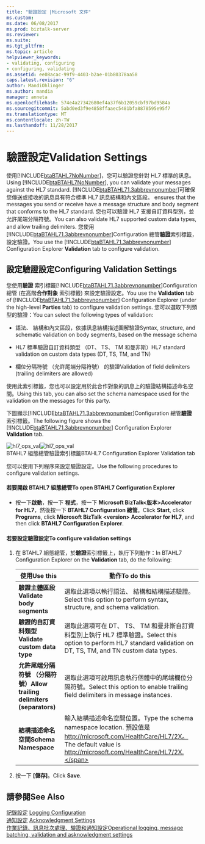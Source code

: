 ```yaml
---
title: "驗證設定 |Microsoft 文件"
ms.custom: 
ms.date: 06/08/2017
ms.prod: biztalk-server
ms.reviewer: 
ms.suite: 
ms.tgt_pltfrm: 
ms.topic: article
helpviewer_keywords:
- validating, configuring
- configuring, validating
ms.assetid: ee08acac-99f9-4403-b2ae-01b80378aa58
caps.latest.revision: "6"
author: MandiOhlinger
ms.author: mandia
manager: anneta
ms.openlocfilehash: 574e4a27342680ef4a37f6b12059cbf97bd9584a
ms.sourcegitcommit: 5abd0ed3f9e4858ffaaec5481bfa8878595e95f7
ms.translationtype: MT
ms.contentlocale: zh-TW
ms.lasthandoff: 11/28/2017
---
```

# <a name="validation-settings"></a><span data-ttu-id="bead0-102">驗證設定</span><span class="sxs-lookup"><span data-stu-id="bead0-102">Validation Settings</span></span>
<span data-ttu-id="bead0-103">使用[!INCLUDE[btaBTAHL7NoNumber](../../includes/btabtahl7nonumber-md.md)]，您可以驗證您針對 HL7 標準的訊息。</span><span class="sxs-lookup"><span data-stu-id="bead0-103">Using [!INCLUDE[btaBTAHL7NoNumber](../../includes/btabtahl7nonumber-md.md)], you can validate your messages against the HL7 standard.</span></span> [!INCLUDE[btaBTAHL71.3abbrevnonumber](../../includes/btabtahl71-3abbrevnonumber-md.md)]<span data-ttu-id="bead0-104">可確保您傳送或接收的訊息具有符合標準 HL7 訊息結構和內文區段。</span><span class="sxs-lookup"><span data-stu-id="bead0-104"> ensures that the messages you send or receive have a message structure and body segment that conforms to the HL7 standard.</span></span> <span data-ttu-id="bead0-105">您也可以驗證 HL7 支援自訂資料型別，並允許尾端分隔符號。</span><span class="sxs-lookup"><span data-stu-id="bead0-105">You can also validate HL7 supported custom data types, and allow trailing delimiters.</span></span> <span data-ttu-id="bead0-106">您使用[!INCLUDE[btaBTAHL71.3abbrevnonumber](../../includes/btabtahl71-3abbrevnonumber-md.md)]Configuration 總管**驗證**索引標籤，設定驗證。</span><span class="sxs-lookup"><span data-stu-id="bead0-106">You use the [!INCLUDE[btaBTAHL71.3abbrevnonumber](../../includes/btabtahl71-3abbrevnonumber-md.md)] Configuration Explorer **Validation** tab to configure validation.</span></span>  
  
## <a name="configuring-validation-settings"></a><span data-ttu-id="bead0-107">設定驗證設定</span><span class="sxs-lookup"><span data-stu-id="bead0-107">Configuring Validation Settings</span></span>  
 <span data-ttu-id="bead0-108">您使用**驗證** 索引標籤[!INCLUDE[btaBTAHL71.3abbrevnonumber](../../includes/btabtahl71-3abbrevnonumber-md.md)]Configuration 總管 (在高階**合作對象** 索引標籤) 來設定驗證設定。</span><span class="sxs-lookup"><span data-stu-id="bead0-108">You use the **Validation** tab of [!INCLUDE[btaBTAHL71.3abbrevnonumber](../../includes/btabtahl71-3abbrevnonumber-md.md)] Configuration Explorer (under the high-level **Parties** tab) to configure validation settings.</span></span> <span data-ttu-id="bead0-109">您可以選取下列類型的驗證：</span><span class="sxs-lookup"><span data-stu-id="bead0-109">You can select the following types of validation:</span></span>  
  
-   <span data-ttu-id="bead0-110">語法、 結構和內文區段，依據訊息結構描述圖解驗證</span><span class="sxs-lookup"><span data-stu-id="bead0-110">Syntax, structure, and schematic validation on body segments, based on the message schema</span></span>  
  
-   <span data-ttu-id="bead0-111">HL7 標準驗證自訂資料類型 （DT、 TS、 TM 和曼非斯）</span><span class="sxs-lookup"><span data-stu-id="bead0-111">HL7 standard validation on custom data types (DT, TS, TM, and TN)</span></span>  
  
-   <span data-ttu-id="bead0-112">欄位分隔符號 （允許尾端分隔符號） 的驗證</span><span class="sxs-lookup"><span data-stu-id="bead0-112">Validation of field delimiters (trailing delimiters are allowed)</span></span>  
  
 <span data-ttu-id="bead0-113">使用此索引標籤，您也可以設定用於此合作對象的訊息上的驗證結構描述命名空間。</span><span class="sxs-lookup"><span data-stu-id="bead0-113">Using this tab, you can also set the schema namespace used for the validation on the messages for this party.</span></span>  
  
 <span data-ttu-id="bead0-114">下圖顯示[!INCLUDE[btaBTAHL71.3abbrevnonumber](../../includes/btabtahl71-3abbrevnonumber-md.md)]Configuration 總管**驗證** 索引標籤。</span><span class="sxs-lookup"><span data-stu-id="bead0-114">The following figure shows the [!INCLUDE[btaBTAHL71.3abbrevnonumber](../../includes/btabtahl71-3abbrevnonumber-md.md)] Configuration Explorer **Validation** tab.</span></span>  
  
 <span data-ttu-id="bead0-115">![](../../adapters-and-accelerators/accelerator-hl7/media/hl7-ops-val.gif "hl7_ops_val")</span><span class="sxs-lookup"><span data-stu-id="bead0-115">![](../../adapters-and-accelerators/accelerator-hl7/media/hl7-ops-val.gif "hl7_ops_val")</span></span>  
<span data-ttu-id="bead0-116">BTAHL7 組態總管驗證索引標籤</span><span class="sxs-lookup"><span data-stu-id="bead0-116">BTAHL7 Configuration Explorer Validation tab</span></span>  
  
 <span data-ttu-id="bead0-117">您可以使用下列程序來設定驗證設定。</span><span class="sxs-lookup"><span data-stu-id="bead0-117">Use the following procedures to configure validation settings.</span></span>  
  
#### <a name="to-open-btahl7-configuration-explorer"></a><span data-ttu-id="bead0-118">若要開啟 BTAHL7 組態總管</span><span class="sxs-lookup"><span data-stu-id="bead0-118">To open BTAHL7 Configuration Explorer</span></span>  
  
-   <span data-ttu-id="bead0-119">按一下**啟動**，按一下 **程式**，按一下  **Microsoft BizTalk\<版本\>Accelerator for HL7**，然後按一下  **BTAHL7 Configuration 總管**。</span><span class="sxs-lookup"><span data-stu-id="bead0-119">Click **Start**, click **Programs**, click **Microsoft BizTalk \<version\> Accelerator for HL7**, and then click **BTAHL7 Configuration Explorer**.</span></span>  
  
#### <a name="to-configure-validation-settings"></a><span data-ttu-id="bead0-120">若要設定驗證設定</span><span class="sxs-lookup"><span data-stu-id="bead0-120">To configure validation settings</span></span>  
  
1.  <span data-ttu-id="bead0-121">在 BTAHL7 組態總管，於**驗證**索引標籤上，執行下列動作：</span><span class="sxs-lookup"><span data-stu-id="bead0-121">In BTAHL7 Configuration Explorer on the **Validation** tab, do the following:</span></span>  
  
    |<span data-ttu-id="bead0-122">使用</span><span class="sxs-lookup"><span data-stu-id="bead0-122">Use this</span></span>|<span data-ttu-id="bead0-123">動作</span><span class="sxs-lookup"><span data-stu-id="bead0-123">To do this</span></span>|  
    |--------------|----------------|  
    |<span data-ttu-id="bead0-124">**驗證主體區段**</span><span class="sxs-lookup"><span data-stu-id="bead0-124">**Validate body segments**</span></span>|<span data-ttu-id="bead0-125">選取此選項以執行語法、 結構和結構描述驗證。</span><span class="sxs-lookup"><span data-stu-id="bead0-125">Select this option to perform syntax, structure, and schema validation.</span></span>|  
    |<span data-ttu-id="bead0-126">**驗證的自訂資料類型**</span><span class="sxs-lookup"><span data-stu-id="bead0-126">**Validate custom data type**</span></span>|<span data-ttu-id="bead0-127">選取此選項可在 DT、 TS、 TM 和曼非斯自訂資料型別上執行 HL7 標準驗證。</span><span class="sxs-lookup"><span data-stu-id="bead0-127">Select this option to perform HL7 standard validation on DT, TS, TM, and TN custom data types.</span></span>|  
    |<span data-ttu-id="bead0-128">**允許尾端分隔符號 （分隔符號）**</span><span class="sxs-lookup"><span data-stu-id="bead0-128">**Allow trailing delimiters (separators)**</span></span>|<span data-ttu-id="bead0-129">選取此選項可啟用訊息執行個體中的尾端欄位分隔符號。</span><span class="sxs-lookup"><span data-stu-id="bead0-129">Select this option to enable trailing field delimiters in message instances.</span></span>|  
    |<span data-ttu-id="bead0-130">**結構描述命名空間**</span><span class="sxs-lookup"><span data-stu-id="bead0-130">**Schema Namespace**</span></span>|<span data-ttu-id="bead0-131">輸入結構描述命名空間位置。</span><span class="sxs-lookup"><span data-stu-id="bead0-131">Type the schema namespace location.</span></span> <span data-ttu-id="bead0-132">預設值是 http://microsoft.com/HealthCare/HL7/2X。</span><span class="sxs-lookup"><span data-stu-id="bead0-132">The default value is http://microsoft.com/HealthCare/HL7/2X.</span></span>|  
  
2.  <span data-ttu-id="bead0-133">按一下 **[儲存]**。</span><span class="sxs-lookup"><span data-stu-id="bead0-133">Click **Save**.</span></span>  
  
## <a name="see-also"></a><span data-ttu-id="bead0-134">請參閱</span><span class="sxs-lookup"><span data-stu-id="bead0-134">See Also</span></span>  
 <span data-ttu-id="bead0-135">[記錄設定](../../adapters-and-accelerators/accelerator-hl7/logging-configuration.md) </span><span class="sxs-lookup"><span data-stu-id="bead0-135">[Logging Configuration](../../adapters-and-accelerators/accelerator-hl7/logging-configuration.md) </span></span>  
 <span data-ttu-id="bead0-136">[通知設定](../../adapters-and-accelerators/accelerator-hl7/acknowledgment-settings.md) </span><span class="sxs-lookup"><span data-stu-id="bead0-136">[Acknowledgment Settings](../../adapters-and-accelerators/accelerator-hl7/acknowledgment-settings.md) </span></span>  
[<span data-ttu-id="bead0-137">作業記錄、訊息批次處理、驗證和通知設定</span><span class="sxs-lookup"><span data-stu-id="bead0-137">Operational logging, message batching, validation and asknowledgment settings</span></span>](../../adapters-and-accelerators/accelerator-hl7/operational-logging-message-batching-validation-and-asknowledgment-settings.md)